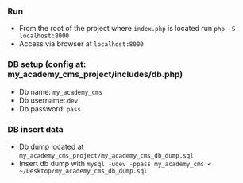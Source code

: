 ### Run
- From the root of the project where `index.php` is located run `php -S localhost:8000`
- Access via browser at `localhost:8000`

### DB setup (config at: my_academy_cms_project/includes/db.php)
- Db name:  `my_academy_cms`
- Db username: `dev`
- Db password: `pass`

### DB insert data
- Db dump located at `my_academy_cms_project/my_academy_cms_db_dump.sql`
- Insert db dump with `mysql -udev -ppass my_academy_cms < ~/Desktop/my_academy_cms_db_dump.sql`

